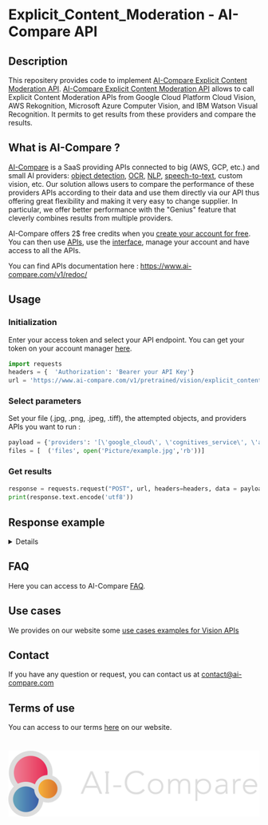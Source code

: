 # Explicit_Content_Moderation - AI-Compare API
## Description
This repositery provides code to implement [AI-Compare Explicit Content Moderation API](https://www.ai-compare.com/vision_apis/explicit_content_detection). [AI-Compare Explicit Content Moderation API](https://www.ai-compare.com/vision_apis/explicit_content_detection) allows to call Explicit Content Moderation APIs from Google Cloud Platform Cloud Vision, AWS Rekognition, Microsoft Azure Computer Vision, and IBM Watson Visual Recognition. It permits to get results from these providers and compare the results.

## What is AI-Compare ?
[AI-Compare](https://www.ai-compare.com/) is a SaaS providing APIs connected to big (AWS, GCP, etc.) and small AI providers: [object detection](https://www.ai-compare.com/vision_apis/object_detection), [OCR](https://www.ai-compare.com/vision_apis/ocr), [NLP](https://www.ai-compare.com/text_apis/sentiment_analysis/), [speech-to-text](https://www.ai-compare.com/audio_apis/speech_recognition), custom vision, etc. Our solution allows users to compare the performance of these providers APIs according to their data and use them directly via our API thus offering great flexibility and making it very easy to change supplier. In particular, we offer better performance with the "Genius" feature that cleverly combines results from multiple providers.

AI-Compare offers 2$ free credits when you [create your account for free](https://www.ai-compare.com/accounts/login/?next=/my_apis). You can then use [APIs](https://www.ai-compare.com/v1/redoc/), use the [interface](https://www.ai-compare.com/my_apis), manage your account and have access to all the APIs.

You can find APIs documentation here : https://www.ai-compare.com/v1/redoc/

## Usage
### Initialization
Enter your access token and select your API endpoint. You can get your token on your account manager [here](https://www.ai-compare.com/accounts/login/?next=/my_apis/my_account).
```python
import requests
headers = {  'Authorization': 'Bearer your API Key'}
url = 'https://www.ai-compare.com/v1/pretrained/vision/explicit_content_detection'
```
### Select parameters 
Set your file (.jpg, .png, .jpeg, .tiff), the attempted objects, and providers APIs you want to run :
```python
payload = {'providers': '[\'google_cloud\', \'cognitives_service\', \'aws\', \'ibm\']'}
files = [  ('files', open('Picture/example.jpg','rb'))]
```
### Get results
```python
response = requests.request("POST", url, headers=headers, data = payload, files = files)
print(response.text.encode('utf8'))
```

## Response example
<details>
</summary>

```json
[
  {
    "solution_name": "Google Cloud",
    "execution_time": "1.372380",
    "result": {
      "image_path": "media/data/files/94025962_235348981071578_8173325693455695872_n_BZ2ZYv4.jpg",
      "labels": [
        "Adult",
        "Spoof",
        "Medical",
        "Gore",
        "Racy"
      ],
      "likelihood": [
        1,
        1,
        2,
        1,
        2
      ]
    },
    "api_response": {
      "adult": "VERY_UNLIKELY",
      "spoof": "VERY_UNLIKELY",
      "medical": "UNLIKELY",
      "violence": "VERY_UNLIKELY",
      "racy": "UNLIKELY"
    },
    "status": "Success"
  },
  {
    "solution_name": "Microsoft Azure",
    "execution_time": "1.615618",
    "result": {
      "image_path": "media/data/files/94025962_235348981071578_8173325693455695872_n_BZ2ZYv4.jpg",
      "labels": [
        "Gore",
        "Adult",
        "Racy"
      ],
      "likelihood": [
        1,
        1,
        1
      ]
    },
    "api_response": {
      "adult": {
        "isAdultContent": false,
        "isRacyContent": false,
        "isGoryContent": false,
        "adultScore": 0.00341306091286242,
        "racyScore": 0.004433806985616684,
        "goreScore": 0.08777628093957901
      },
      "requestId": "6b8a21fe-c7e0-47e7-8c5e-f605d0da9b72",
      "metadata": {
        "width": 900,
        "height": 1900,
        "format": "Jpeg"
      }
    },
    "status": "Success"
  },
  {
    "solution_name": "Amazon Web Services",
    "execution_time": "2.842318",
    "result": {
      "image_path": "media/data/files/94025962_235348981071578_8173325693455695872_n_BZ2ZYv4.jpg",
      "labels": [],
      "likelihood": []
    },
    "api_response": [],
    "status": "Success"
  },
  {
    "solution_name": "Genius",
    "nb_Provider": 3,
    "status": "Success",
    "result": {
      "labels": [
        "Adult",
        "Spoof",
        "Medical",
        "Gore",
        "Racy"
      ],
      "likelihood": [
        1,
        1,
        2,
        1,
        2
      ]
    }
  }
]
```

</details>

## FAQ
Here you can access to AI-Compare [FAQ](https://www.ai-compare.com/faq/).

## Use cases
We provides on our website some [use cases examples for Vision APIs](https://www.ai-compare.com/use_cases_vision/)

## Contact
If you have any question or request, you can contact us at contact@ai-compare.com

## Terms of use
You can access to our terms [here](https://www.ai-compare.com/terms/) on our website.

#
![Screenshot](Ai-compare_new.png)
